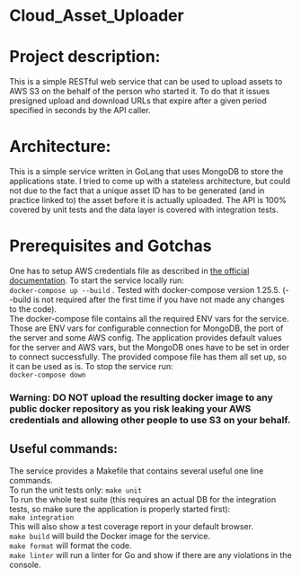 # Cloud_Asset_Uploader

# Project description:
This is a simple RESTful web service that
can be used to upload assets to AWS S3 on the behalf of the person who started it. To do that it issues presigned upload and download URLs that expire after a given period specified in seconds by the API caller.

# Architecture:
This is a simple service written in GoLang that uses MongoDB to store the applications state.
I tried to come up with a stateless architecture, but could not due to the fact that a unique asset ID has
to be generated (and in practice linked to) the asset before it is actually uploaded. The API is 100% covered by unit tests and the data layer is covered with integration tests.

# Prerequisites and Gotchas
One has to setup AWS credentials file as described in [the official documentation](https://docs.aws.amazon.com/cli/latest/userguide/cli-configure-files.html).
To start the service locally run: <br/>
`docker-compose up --build` . Tested with docker-compose version 1.25.5. (--build is not required after the first time if you have not made any changes to the code). <br/>The docker-compose file contains all the required ENV vars for the service. Those are ENV vars for configurable connection for MongoDB, the port of the server and some AWS config. The application
provides default values for the server and AWS vars, but the MongoDB ones have to be set in order to connect successfully. The provided compose file has them all set up, so it can be used as is.
To stop the service run: <br/>
`docker-compose down`
### Warning: DO NOT upload the resulting docker image to any public docker repository as you risk leaking your AWS credentials and allowing other people to use S3 on your behalf.

## Useful commands:
The service provides a Makefile that contains several useful one line commands.<br/>
To run the unit tests only:
`make unit`<br/>
To run the whole test suite (this requires an actual DB for the integration tests, so make sure the application is properly started first):<br/>
`make integration` <br/>
This will also show a test coverage report in your default browser.<br/>
`make build` will build the Docker image for the service.<br/>
`make format` will format the code.<br/>
`make linter` will run a linter for Go and show if there are any violations in the console.
